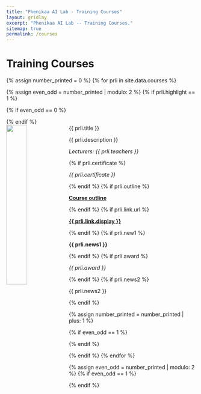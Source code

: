 ```yaml
---
title: "Phenikaa AI Lab - Training Courses"
layout: gridlay
excerpt: "Phenikaa AI Lab -- Training Courses."
sitemap: true
permalink: /courses
---
```



# Training Courses

{% assign number_printed = 0 %}
{% for prli in site.data.courses %}

{% assign even_odd = number_printed | modulo: 2 %}
{% if prli.highlight == 1 %}

{% if even_odd == 0 %}
<div class="row">
{% endif %}

<div class="col-sm-6 clearfix">
 <div class="well">
  <pubtit>{{ prli.title }}</pubtit>
  <img src="{{ site.url }}{{ site.baseurl }}/images/coursepic/{{ prli.image }}" class="img-responsive" width="33%" style="float: left" />
  <p>{{ prli.description }}</p>
  <p><em>Lecturers: {{ prli.teachers }}</em></p>
  {% if prli.certificate %}
  <p> <em> {{ prli.certificate }} </em> </p>
  {% endif %}
  {% if prli.outline %}
  <p><strong><a href="{{ site.url }}{{ site.baseurl }}/downloads/{{ prli.outline }}">Course outline</a></strong></p>
  {% endif %}
  {% if prli.link.url %}
  <p><strong><a href="{{ site.url }}{{ site.baseurl }}/{{ prli.link.url }}">{{ prli.link.display }}</a></strong></p>
  {% endif %}
  {% if prli.new1 %}
  <p class="text-danger"><strong> {{ prli.news1 }}</strong></p>
  {% endif %}
  {% if prli.award %}
  <p> <em> {{ prli.award }} </em> </p>
  {% endif %}
  {% if prli.news2 %}
  <p> {{ prli.news2 }} </p>
  {% endif %}
 </div>
</div>

{% assign number_printed = number_printed | plus: 1 %}

{% if even_odd == 1 %}
</div>
{% endif %}

{% endif %}
{% endfor %}

{% assign even_odd = number_printed | modulo: 2 %}
{% if even_odd == 1 %}
</div>
{% endif %}

<p> &nbsp; </p>
